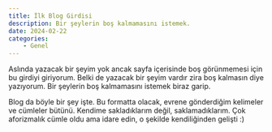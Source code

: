 ```yaml
---
title: İlk Blog Girdisi
description: Bir şeylerin boş kalmamasını istemek.
date: 2024-02-22
categories:
    - Genel
---
```


Aslında yazacak bir şeyim yok ancak sayfa içerisinde boş görünmemesi için bu girdiyi giriyorum. Belki de yazacak bir şeyim vardır zira boş kalmasın diye yazıyorum. Bir şeylerin boş kalmamasını istemek biraz garip.

<!-- more -->

Blog da böyle bir şey işte. Bu formatta olacak, evrene gönderdiğim kelimeler ve cümleler bütünü.
Kendime sakladıklarım değil, saklamadıklarım. Çok aforizmalık cümle oldu ama idare edin, o şekilde
kendiliğinden gelişti :)
